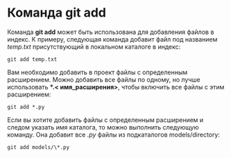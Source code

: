 # Команда git add

Команда **git add** может быть использована для добавления файлов в индекс. К примеру, следующая команда добавит файл под названием *temp.txt* присутствующий в локальном каталоге в индекс:

`git add temp.txt`

Вам необходимо добавить в проект файлы с определенным расширением. Можно добавить все файлы по одному, но лучше использовать __*.< имя_расширения>__, чтобы включить все файлы с этим расширением:

`git add *.py`

Если вы хотите добавить файлы с определенным расширением и следом указать имя каталога, то можно выполнить следующую команду. Она добавит все *.py* файлы из подкаталогов models/directory:

`git add models/\*.py`



